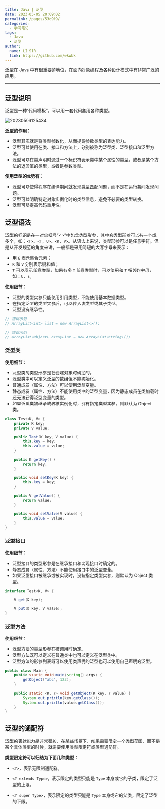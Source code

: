 ```yaml
---
title: Java | 泛型
date: 2023-05-05 20:09:02
permalink: /pages/53d909/
categories: 
  - 学习笔记
tags: 
  - Java
  - 泛型
author: 
  name: LI SIR
  link: https://github.com/wkwbk
---
```


泛型在 Java 中有很重要的地位，在面向对象编程及各种设计模式中有非常广泛的应用。

<!-- more -->

---

## 泛型说明

泛型是一种“代码模板”，可以用一套代码套用各种类型。

![20230506125434](https://img.lisir.me/image/posts/62ea5aff/20230506125434.png)

**泛型的作用：**

- 泛型其实就是将类型参数化，从而提高参数类型的表达能力。
- 泛型可以使用在类、接口和方法上，分别被称为泛型类、泛型接口和泛型方法。
- 泛型可以在类声明时通过一个标识符表示类中某个属性的类型，或者是某个方法的返回值的类型，或者是参数类型。

**使用泛型的优势有：**

- 泛型可以使得程序在编译期间就发现类型匹配问题，而不是在运行期间发现问题。
- 泛型可以明确特定对象实例化时的类型信息，避免不必要的类型转换。
- 泛型可以提高代码重用性。

## 泛型语法

泛型的标识是在一对尖括号“<>”中包含类型形参，其中的类型形参可以有一个或多个，如：`<T>`、`<T, U>`、`<K, V>`。从语法上来说，类型形参可以是任意字符。但是从开发规范的角度来讲，一般都是采用简短的大写字母来表示：

- 用 `E` 表示集合元素；
- `K` 和 `V` 分别表示键和值；
- `T` 可以表示任意类型，如果有多个任意类型时，可以使用和 `T` 相邻的字母，如：`U`、`S`。

**使用细节：**

- 泛型的类型实参只能使用引用类型，不能使用基本数据类型。
- 在指定泛型的类型实参后，可以传入该类型或其子类型。
- 泛型没有继承性。

```java
// 错误示范
// ArrayList<int> list = new ArrayList<>();

// 错误示范
// ArrayList<Object> arrayList = new ArrayList<String>();
```

### 泛型类

**使用细节：**

- 泛型类的类型形参是在创建对象时确定的。
- 泛型类中可以定义泛型的数组但不能初始化。
- 普通成员（属性、方法）可以使用泛型变量。
- 静态成员（属性、方法）不能使用类中的泛型变量，因为静态成员在类加载时还无法获得泛型变量的类型。
- 如果泛型类被继承或者被实例化时，没有指定类型实参，则默认为 Object 类。

```java
class Test<K, V> {
    private K key;
    private V value;

    public Test(K key, V value) {
        this.key = key;
        this.value = value;
    }

    public K getKey() {
        return key;
    }

    public void setKey(K key) {
        this.key = key;
    }

    public V getValue() {
        return value;
    }

    public void setValue(V value) {
        this.value = value;
    }
}
```

### 泛型接口

**使用细节：**

- 泛型接口的类型形参是在继承接口和实现接口时确定的。
- 静态成员（属性、方法）不能使用接口中的泛型变量。
- 如果泛型接口被继承或被实现时，没有指定类型实参，则默认为 Object 类型。

```java
interface Test<K, V> {

    V get(K key);

    V put(K key, V value);
}
```

### 泛型方法

**使用细节：**

- 泛型方法的类型形参在被调用时确定。
- 泛型方法既可以定义在普通类中也可以定义在泛型类中。
- 泛型方法的形参列表既可以使用类声明的泛型也可以使用自己声明的泛型。

```java
public class Main {
    public static void main(String[] args) {
        getObject("abc", 123);
    }

    public static <K, V> void getObject(K key, V value) {
        System.out.println(key.getClass());
        System.out.println(value.getClass());
    }
}
```

## 泛型的通配符

泛型的表达能力是非常强的，在某些场景下，如果需要限定一个类型范围，而不是某个具体类型的时候，就需要使用类型限定符或类型通配符。

**类型限定符可以归结为下面几种类型：**

- `<?>`，表示无限制通配符。

- `<? extends Type>`，表示限定的类型只能是 `Type` 本身或它的子类，限定了泛型的上限。

- `<? super Type>`，表示限定的类型只能是 `Type` 本身或它的父类，限定了泛型的下限。
